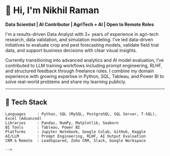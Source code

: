 # 👋 Hi, I'm Nikhil Raman  
**Data Scientist | AI Contributor | AgriTech + AI | Open to Remote Roles**

I'm a results-driven Data Analyst with 3+ years of experience in agri-tech research, data validation, and simulation modeling. I’ve led data-driven initiatives to evaluate crop and pest forecasting models, validate field trial data, and support business decisions with clear visual insights.

Currently transitioning into advanced analytics and AI model evaluation, I’ve contributed to LLM training workflows including prompt engineering, RLHF, and structured feedback through freelance roles. I combine my domain experience with growing expertise in Python, SQL, Tableau, and Power BI to solve real-world problems and share my learning publicly.

---

## 🧰 Tech Stack

```text
Languages     : Python, SQL (MySQL, PostgreSQL, SQL Server, T-SQL), Excel (Advanced)
Libraries     : Pandas, NumPy, Matplotlib, Seaborn
BI Tools      : Tableau, Power BI
Platforms     : Jupyter Notebook, Google Colab, GitHub, Kaggle
AI/LLM        : Prompt Engineering, RLHF, AI Output Evaluation
CRM & Remote  : LeadSquared, Zoho CRM, Slack, Google Workspace

-->
